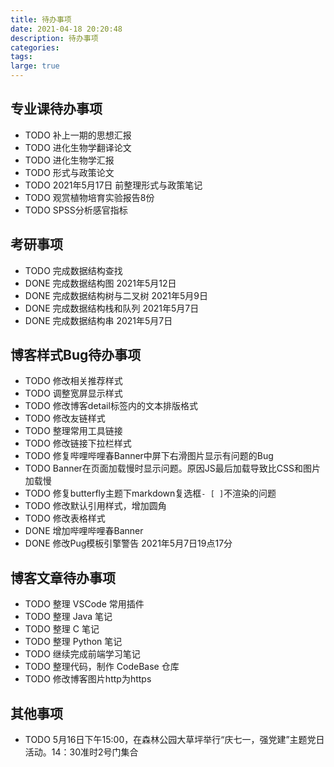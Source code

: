 ```yaml
---
title: 待办事项
date: 2021-04-18 20:20:48
description: 待办事项
categories: 
tags: 
large: true
---
```


## 专业课待办事项

- TODO 补上一期的思想汇报
- TODO 进化生物学翻译论文
- TODO 进化生物学汇报
- TODO 形式与政策论文
- TODO 2021年5月17日 前整理形式与政策笔记
- TODO 观赏植物培育实验报告8份
- TODO SPSS分析感官指标

## 考研事项

- TODO 完成数据结构查找 
- DONE 完成数据结构图 2021年5月12日
- DONE 完成数据结构树与二叉树 2021年5月9日
- DONE 完成数据结构栈和队列 2021年5月7日
- DONE 完成数据结构串 2021年5月7日

## 博客样式Bug待办事项

- TODO 修改相关推荐样式
- TODO 调整宽屏显示样式
- TODO 修改博客detail标签内的文本排版格式
- TODO 修改友链样式
- TODO 整理常用工具链接
- TODO 修改链接下拉栏样式
- TODO 修复哔哩哔哩春Banner中屏下右滑图片显示有问题的Bug
- TODO Banner在页面加载慢时显示问题。原因JS最后加载导致比CSS和图片加载慢
- TODO 修复butterfly主题下markdown复选框`- [ ]`不渲染的问题
- TODO 修改默认引用样式，增加圆角
- TODO 修改表格样式
- DONE 增加哔哩哔哩春Banner 
- DONE 修改Pug模板引擎警告 2021年5月7日19点17分

## 博客文章待办事项

- TODO 整理 VSCode 常用插件
- TODO 整理 Java 笔记
- TODO 整理 C 笔记
- TODO 整理 Python 笔记
- TODO 继续完成前端学习笔记
- TODO 整理代码，制作 CodeBase 仓库
- TODO 修改博客图片http为https

## 其他事项

- TODO 5月16日下午15:00，在森林公园大草坪举行“庆七一，强党建”主题党日活动。14：30准时2号门集合

